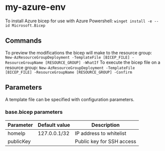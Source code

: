# my-azure-env

To install Azure bicep for use with Azure Powershell: `winget install -e --id Microsoft.Bicep`

## Commands

To preview the modifications the bicep will make to the resource group: `New-AzResourceGroupDeployment -TemplateFile [BICEP_FILE] -ResourceGroupName [RESOURCE_GROUP] -WhatIf`
To execute the bicep file on a resource group: `New-AzResourceGroupDeployment -TemplateFile [BICEP_FILE] -ResourceGroupName [RESOURCE_GROUP] -Confirm`

## Parameters

A template file can be specified with configuration parameters.

### base.bicep parameters

| Parameter | Default value | Description |
|-|-|-|
| homeIp | 127.0.0.1/32 | IP address to whitelist |
| publicKey | | Public key for SSH access |
